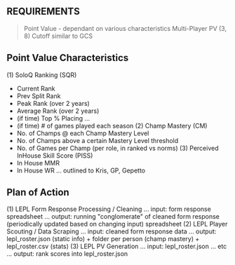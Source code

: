 

## REQUIREMENTS
> Point Value - dependant on various characteristics 
> Multi-Player PV (3, 8) Cutoff similar to GCS

## Point Value Characteristics 
(1) SoloQ Ranking (SQR)
- Current Rank
- Prev Split Rank
- Peak Rank (over 2 years)
- Average Rank (over 2 years) 
- (if time) Top % Placing ... 
- (if time) # of games played each season 
(2) Champ Mastery (CM)
- No. of Champs @ each Champ Mastery Level
- No. of Champs above a certain Mastery Level threshold
- No. of Games per Champ (per role, in ranked vs norms) 
(3) Perceived InHouse Skill Score (PISS) 
- In House MMR
- In House WR
... outlined to Kris, GP, Gepetto

## Plan of Action
(1) LEPL Form Response Processing / Cleaning
... input: form response spreadsheet
... output: running "conglomerate" of cleaned form response (periodically updated based on changing input) spreadsheet 
(2) LEPL Player Scouting / Data Scraping
... input: cleaned form response data 
... output: lepl_roster.json (static info) + folder per person (champ mastery) + lepl_roster.csv (stats)
(3) LEPL PV Generation
... input: lepl_roster.json ... etc
... output: rank scores into lepl_roster.json 